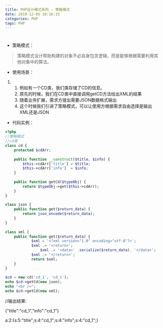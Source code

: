 ```yaml
---
title: PHP设计模式系列 - 策略模式
date: 2018-12-05 10:16:33
categories: PHP
tags: PHP
---
```

# 

- 策略模式：

> 策略模式设计帮助构建的对象不必自身包含逻辑，而是能够根据需要利用其他对象中的算法。
>
>  

- 使用场景：

1. 1. 例如有一个CD类，我们类存储了CD的信息。
   2. 原先的时候，我们在CD类中直接调用getCD方法给出XML的结果
   3. 随着业务扩展，需求方提出需要JSON数据格式输出
   4. 这个时候我们引进了策略模式，可以让使用方根据需求自由选择是输出XML还是JSON

- 代码实例：

```php
<?php
//策略模式
//cd类
class cd {
	protected $cdArr;
	
	public function __construct($title, $info) { 
		$this->cdArr['title'] = $title;
		$this->cdArr['info']  = $info;
	}
	
	public function getCd($typeObj) {
		return $typeObj->get($this->cdArr);
	} 
}
 
class json {
	public function get($return_data) {
		return json_encode($return_data);
	}
}
 
class xml {
	public function get($return_data) {
			$xml = '<?xml version="1.0" encoding="utf-8"?>';
			$xml .= '<return>';
				$xml .= '<data>' .serialize($return_data). '</data>';
			$xml .= '</return>';
			return $xml;
	}
}
 
$cd = new cd('cd_1', 'cd_1');
echo $cd->getCd(new json);
echo "<br />";
echo $cd->getCd(new xml);
```

//输出结果:

{"title":"cd_1","info":"cd_1"} 

a:2:{s:5:"title";s:4:"cd_1";s:4:"info";s:4:"cd_1";} 